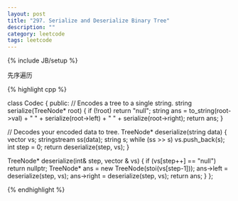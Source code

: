 ```yaml
---
layout: post
title: "297. Serialize and Deserialize Binary Tree"
description: ""
category: leetcode
tags: leetcode
---
```

{% include JB/setup %}

先序遍历

{% highlight cpp %}

class Codec {
public:
  // Encodes a tree to a single string.
  string serialize(TreeNode* root) {
    if (!root) return "null";
    string ans = to_string(root->val) + " " + serialize(root->left) + " " + serialize(root->right);
    return ans;
  }

  // Decodes your encoded data to tree.
  TreeNode* deserialize(string data) {
    vector <string> vs;
    stringstream ss(data);
    string s;
    while (ss >> s) vs.push_back(s);
    int step = 0;
    return deserialize(step, vs);
  }
  
  TreeNode* deserialize(int& step, vector <string>& vs) {
    if (vs[step++] == "null") return nullptr;
    TreeNode* ans = new TreeNode(stoi(vs[step-1]));
    ans->left = deserialize(step, vs);
    ans->right = deserialize(step, vs);
    return ans;
  }
};

{% endhighlight %}